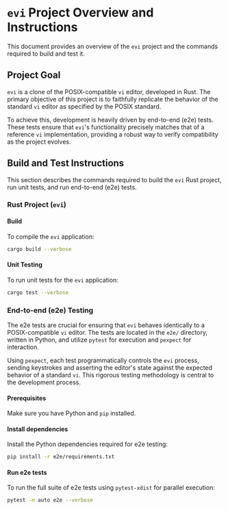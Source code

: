 # `evi` Project Overview and Instructions

This document provides an overview of the `evi` project and the commands required to build and test it.

## Project Goal

`evi` is a clone of the POSIX-compatible `vi` editor, developed in Rust. The primary objective of this project is to faithfully replicate the behavior of the standard `vi` editor as specified by the POSIX standard.

To achieve this, development is heavily driven by end-to-end (e2e) tests. These tests ensure that `evi`'s functionality precisely matches that of a reference `vi` implementation, providing a robust way to verify compatibility as the project evolves.

## Build and Test Instructions

This section describes the commands required to build the `evi` Rust project, run unit tests, and run end-to-end (e2e) tests.

### Rust Project (`evi`)

#### Build

To compile the `evi` application:

```sh
cargo build --verbose
```

#### Unit Testing

To run unit tests for the `evi` application:

```sh
cargo test --verbose
```

### End-to-end (e2e) Testing

The e2e tests are crucial for ensuring that `evi` behaves identically to a POSIX-compatible `vi` editor. The tests are located in the `e2e/` directory, written in Python, and utilize `pytest` for execution and `pexpect` for interaction.

Using `pexpect`, each test programmatically controls the `evi` process, sending keystrokes and asserting the editor's state against the expected behavior of a standard `vi`. This rigorous testing methodology is central to the development process.

#### Prerequisites

Make sure you have Python and `pip` installed.

#### Install dependencies

Install the Python dependencies required for e2e testing:

```sh
pip install -r e2e/requirements.txt
```

#### Run e2e tests

To run the full suite of e2e tests using `pytest-xdist` for parallel execution:

```sh
pytest -n auto e2e --verbose
```